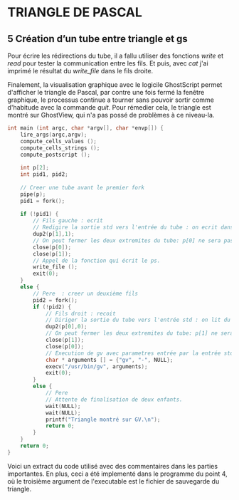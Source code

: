 # TRIANGLE DE PASCAL



## 5 Création d’un tube entre triangle et gs

Pour écrire les rédirections du tube, il a fallu utiliser des fonctions *write* et *read* pour tester la communication entre les fils. 
Et puis, avec *cat* j'ai imprimé le résultat du *write_file* dans le fils droite.

Finalement, la visualisation graphique avec le logicile GhostScript permet d'afficher le triangle de Pascal, par contre une fois fermé la fenêtre graphique, le processus 
continue a tourner sans pouvoir sortir comme d'habitude avec la commande *quit*. Pour rémedier cela, le triangle est montré sur 
GhostView, qui n'a pas possé de problèmes à ce niveau-la.


```c
int main (int argc, char *argv[], char *envp[]) {
    lire_args(argc,argv);
    compute_cells_values ();
    compute_cells_strings ();
    compute_postscript ();
  	
	int p[2];
	int pid1, pid2;
	
	// Creer une tube avant le premier fork
	pipe(p);
	pid1 = fork();
	
	if (!pid1) {
		// Fils gauche : ecrit 
		// Redigire la sortie std vers l'entrée du tube : on ecrit dans le tube
		dup2(p[1],1);
		// On peut fermer les deux extremites du tube: p[0] ne sera pas utilisée et p[1] est maintenant sur 1.
		close(p[0]);
		close(p[1]);
		// Appel de la fonction qui écrit le ps.
		write_file ();
		exit(0);
	}
	else {	
		// Pere  : creer un deuxième fils  
		pid2 = fork();	
		if (!pid2) {
			// Fils droit : recoit 
			// Diriger la sortie du tube vers l'entrée std : on lit du tube.
			dup2(p[0],0);
		    // On peut fermer les deux extremites du tube: p[1] ne sera pas utilisée et p[0] est maintenant sur 0.
			close(p[1]);
			close(p[0]);
		    // Execution de gv avec parametres entrée par la entrée std (0).
			char * arguments [] = {"gv", "-", NULL};
			execv("/usr/bin/gv", arguments);
			exit(0);
		} 
		else {
			// Pere
			// Attente de finalisation de deux enfants.
			wait(NULL);
			wait(NULL);
			printf("Triangle montré sur GV.\n");
			return 0;
		}
	}
    return 0;
}
```

Voici un extract du code utilisé avec des commentaires dans les parties importantes. En plus, ceci a été implementé dans le programme du point 4,
 où le troisième argument de l'executable est le fichier de sauvegarde du triangle.
